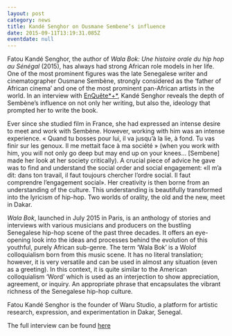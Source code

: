```yaml
---
layout: post
category: news
title: Kandé Senghor on Ousmane Sembene’s influence
date: 2015-09-11T13:19:31.085Z
eventdate: null
---
```

Fatou Kandé Senghor, the author of *Wala Bok: Une histoire orale du hip hop au Sénégal* (2015), has always had strong African role models in her life. One of the most prominent figures was the late Senegalese writer and cinematographer Ousmane Sembène, strongly considered as the ‘father of African cinema’ and one of the most prominent pan-African artists in the world. In an interview with [EnQuête*+*](http://www.enqueteplus.com/content/en-prive-avec-fatou-kande-senghor-artiste-%E2%80%98%E2%80%99-ne-peut-pas-arriver-et-faire-hollywood-demain%E2%80%99%E2%80%99 "Fatou Kandé Senghor Interview"), Kandé Senghor reveals the depth of Sembène’s influence on not only her writing, but also the, ideology that prompted her to write the book.

Ever since she studied film in France, she had expressed an intense desire to meet and work with Sembène. However, working with him was an intense experience. « Quand tu bosses pour lui, il va jusqu’à la lie, à fond. Tu vas finir sur les genoux. Il me mettait face à ma société » (when you work with him, you will not only go deep but may end up on your knees… \[Sembene] made her look at her society critically). A crucial piece of advice he gave was to find and understand the social order and social engagement: «Il m’a dit: dans ton travail, il faut toujours chercher l’ordre social. Il faut comprendre l’engagement social». Her creativity is then borne from an understanding of the culture. This understanding is beautifully transformed into the lyricism of hip-hop. Two worlds of orality, the old and the new, meet in Dakar.

*Wala Bok*, launched in July 2015 in Paris, is an anthology of stories and interviews with various musicians and producers on the bustling Senegalese hip-hop scene of the past three decades. It offers an eye-opening look into the ideas and processes behind the evolution of this youthful, purely African sub-genre. The term ‘Wala Bok’ is a Wolof colloquialism born from this music scene. It has no literal translation; however, it is very versatile and can be used in almost any situation (even as a greeting). In this context, it is quite similar to the American colloquialism ‘Word’ which is used as an interjection to show appreciation, agreement, or inquiry. An appropriate phrase that encapsulates the vibrant richness of the Senegalese hip-hop culture. 

Fatou Kandé Senghor is the founder of Waru Studio, a platform for artistic research, expression, and experimentation in Dakar, Senegal. 

The full interview can be found [here](http://www.enqueteplus.com/content/en-prive-avec-fatou-kande-senghor-artiste-%E2%80%98%E2%80%99-ne-peut-pas-arriver-et-faire-hollywood-demain%E2%80%99%E2%80%99 "Fatou Kandé Senghor Interview")